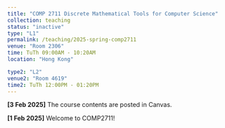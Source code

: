 ```yaml
---
title: "COMP 2711 Discrete Mathematical Tools for Computer Science"
collection: teaching
status: "inactive"
type: "L1"
permalink: /teaching/2025-spring-comp2711
venue: "Room 2306"
time: TuTh 09:00AM - 10:20AM
location: "Hong Kong"

type2: "L2"
venue2: "Room 4619"
time2: TuTh 12:00PM - 01:20PM
---
```

<b>[3 Feb 2025]</b> The course contents are posted in Canvas.

<b>[1 Feb 2025]</b> Welcome to COMP2711!
